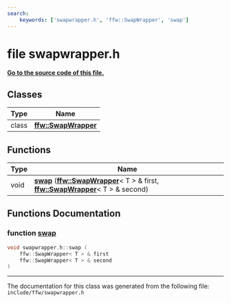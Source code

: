 ```yaml
---
search:
    keywords: ['swapwrapper.h', 'ffw::SwapWrapper', 'swap']
---
```


# file swapwrapper.h

**[Go to the source code of this file.](swapwrapper_8h_source.md)**
## Classes

|Type|Name|
|-----|-----|
|class|[**ffw::SwapWrapper**](classffw_1_1_swap_wrapper.md)|


## Functions

|Type|Name|
|-----|-----|
|void|[**swap**](swapwrapper_8h.md#1a18c83036104335d2207d86fbeb4b1f56) (**[ffw::SwapWrapper](classffw_1_1_swap_wrapper.md)**< T > & first, **[ffw::SwapWrapper](classffw_1_1_swap_wrapper.md)**< T > & second) |


## Functions Documentation

### function <a id="1a18c83036104335d2207d86fbeb4b1f56" href="#1a18c83036104335d2207d86fbeb4b1f56">swap</a>

```cpp
void swapwrapper.h::swap (
    ffw::SwapWrapper< T > & first
    ffw::SwapWrapper< T > & second
)
```





----------------------------------------
The documentation for this class was generated from the following file: `include/ffw/swapwrapper.h`
